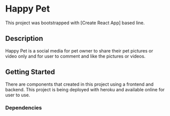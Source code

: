 # Happy Pet

This project was bootstrapped with [Create React App] based line.

## Description

Happy Pet is a social media for pet owner to share their pet pictures or video only and for user to comment and like the pictures or videos.

## Getting Started

There are components that created in this project using a frontend and backend. This project is being deployed with heroku and available online for user to use.

### Dependencies
